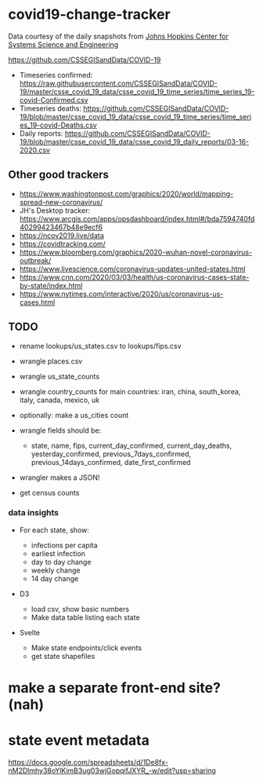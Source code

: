 # covid19-change-tracker


Data courtesy of the daily snapshots from [Johns Hopkins Center for Systems Science and Engineering](https://systems.jhu.edu/research/public-health/ncov/)

https://github.com/CSSEGISandData/COVID-19

- Timeseries confirmed: https://raw.githubusercontent.com/CSSEGISandData/COVID-19/master/csse_covid_19_data/csse_covid_19_time_series/time_series_19-covid-Confirmed.csv
- Timeseries deaths: https://github.com/CSSEGISandData/COVID-19/blob/master/csse_covid_19_data/csse_covid_19_time_series/time_series_19-covid-Deaths.csv
- Daily reports: https://github.com/CSSEGISandData/COVID-19/blob/master/csse_covid_19_data/csse_covid_19_daily_reports/03-16-2020.csv


## Other good trackers
- https://www.washingtonpost.com/graphics/2020/world/mapping-spread-new-coronavirus/
- JH's Desktop tracker: https://www.arcgis.com/apps/opsdashboard/index.html#/bda7594740fd40299423467b48e9ecf6
- https://ncov2019.live/data
- https://covidtracking.com/
- https://www.bloomberg.com/graphics/2020-wuhan-novel-coronavirus-outbreak/
- https://www.livescience.com/coronavirus-updates-united-states.html
- https://www.cnn.com/2020/03/03/health/us-coronavirus-cases-state-by-state/index.html
- https://www.nytimes.com/interactive/2020/us/coronavirus-us-cases.html

## TODO

- rename lookups/us_states.csv to lookups/fips.csv
- wrangle places.csv
- wrangle us_state_counts
- wrangle country_counts for main countries: iran, china, south_korea, italy, canada, mexico, uk
- optionally: make a us_cities count 
- wrangle fields should be:
    - state, name, fips, current_day_confirmed, current_day_deaths, yesterday_confirmed, previous_7days_confirmed, previous_14days_confirmed, date_first_confirmed

- wrangler makes a JSON!

- get census counts


### data insights

- For each state, show:
    - infections per capita
    - earliest infection
    - day to day change
    - weekly change
    - 14 day change


- D3
    - load csv, show basic numbers
    - Make data table listing each state

- Svelte
    - Make state endpoints/click events
    - get state shapefiles


# make a separate front-end site? (nah)



# state event metadata

https://docs.google.com/spreadsheets/d/1De8fx-nM2Dlmhy38oYlKimB3ug03wjGopqifJXYR_-w/edit?usp=sharing
